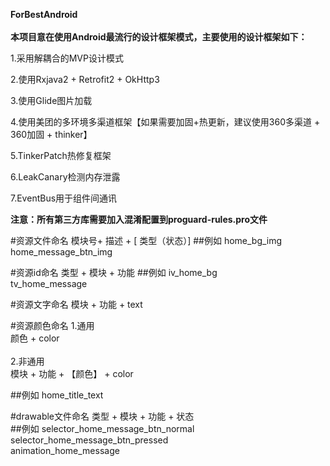 **ForBestAndroid**
<br/>
<br/>
**本项目意在使用Android最流行的设计框架模式，主要使用的设计框架如下：**

1.采用解耦合的MVP设计模式

2.使用Rxjava2 + Retrofit2 + OkHttp3

3.使用Glide图片加载

4.使用美团的多环境多渠道框架【如果需要加固+热更新，建议使用360多渠道 + 360加固 + thinker】

5.TinkerPatch热修复框架

6.LeakCanary检测内存泄露

7.EventBus用于组件间通讯

**注意：所有第三方库需要加入混淆配置到proguard-rules.pro文件**

#资源文件命名
模块号+ 描述 + [ 类型（状态）]
##例如 
home_bg_img<br/> 
home_message_btn_img

#资源id命名
类型 + 模块 + 功能
##例如
iv_home_bg<br/> 
tv_home_message

#资源文字命名
模块 + 功能 + text

#资源颜色命名
1.通用
<br/>
颜色 + color
<br/>
<br/>
2.非通用<br/>
模块 + 功能 + 【颜色】 + color

##例如
home_title_text

#drawable文件命名
类型 + 模块 + 功能 + 状态<br/> 
##例如
selector_home_message_btn_normal<br/> 
selector_home_message_btn_pressed<br/> 
animation_home_message<br/> 